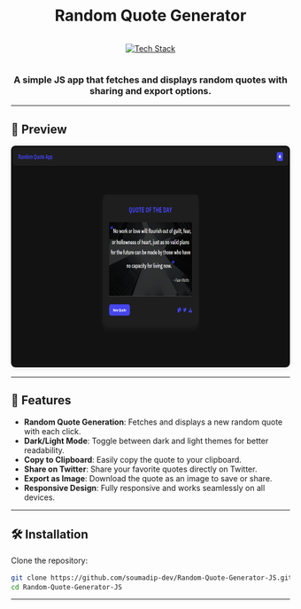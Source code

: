 <h1 align="center">
  <br>
  Random Quote Generator
  <br>
</h1>

<div align="center">
  <a href="https://github.com/soumadip-dev">
    <img src="https://skillicons.dev/icons?i=html,css,js,github" alt="Tech Stack" width="180" style="padding: 15px 0;">
  </a>
</div>

<h3 align="center">
  A simple JS app that fetches and displays random quotes with sharing and export options. 
</h3>

---

## 📸 Preview

<div align="center">
  <img alt="Random Quote Generator SS" src="./SS_Random-Quote-Generator.png"
  width="100%" height="400" style="border-radius: 8px; box-shadow: 0 2px 8px rgba(0,0,0,0.1);">
</div>

---

## 🚀 Features

- **Random Quote Generation**: Fetches and displays a new random quote with each click.
- **Dark/Light Mode**: Toggle between dark and light themes for better readability.
- **Copy to Clipboard**: Easily copy the quote to your clipboard.
- **Share on Twitter**: Share your favorite quotes directly on Twitter.
- **Export as Image**: Download the quote as an image to save or share.
- **Responsive Design**: Fully responsive and works seamlessly on all devices.

---

## 🛠️ Installation

Clone the repository:

```bash
git clone https://github.com/soumadip-dev/Random-Quote-Generator-JS.git
cd Random-Quote-Generator-JS
```
---